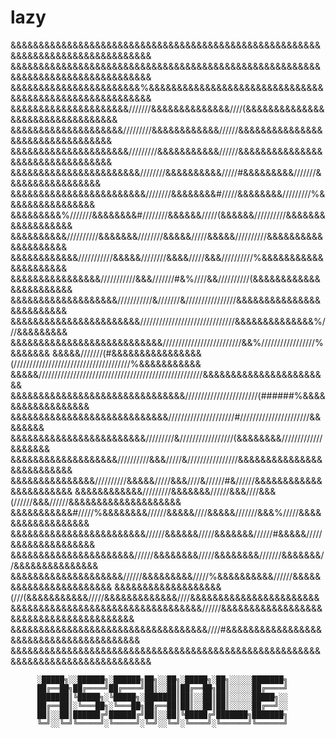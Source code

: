 # lazy

&&&&&&&&&&&&&&&&&&&&&&&&&&&&&&&&&&&&&&&&&&&&&&&&&&&&&&&&&&&&&&&&&&&&&&&&&&&&&&&&
&&&&&&&&&&&&&&&&&&&&&&&&&&&&&&&&&&&&&&&&&&&&&&&&&&&&&&&&&&&&&&&&&&&&&&&&&&&&&&&&
&&&&&&&&&&&&&&&&&&&&&&&%&&&&&&&&&&&&&&&&&&&&&&&&&&&&&&&&&&&&&&&&&&&&&&&&&&&&&&&&
&&&&&&&&&&&&&&&&&&&&&///////&&&&&&&&&&&&&&////(&&&&&&&&&&&&&&&&&&&&&&&&&&&&&&&&&
&&&&&&&&&&&&&&&&&&&&/////////&&&&&&&&&&&&//////&&&&&&&&&&&&&&&&&&&&&&&&&&&&&&&&&
&&&&&&&&&&&&&&&&&&&&&/////////&&&&&&&&&&&//////&&&&&&&&&&&&&&&&&&&&&&&&&&&&&&&&&
&&&&&&&&&&&&&&&&&&&&&&&////////&&&&&&&&&&/////#&&&&&&&&&///////&&&&&&&&&&&&&&&&&
&&&&&&&&&&&&&&&&&&&&&&&&////////&&&&&&&&#/////&&&&&&&&/////////%&&&&&&&&&&&&&&&&
&&&&&&&&&%///////&&&&&&&&#////////&&&&&&/////(&&&&&&//////////&&&&&&&&&&&&&&&&&&
&&&&&&&&&&//////////&&&&&&&////////&&&&&/////&&&&&//////////&&&&&&&&&&&&&&&&&&&&
&&&&&&&&&&&&///////////&&&&&////////&&&&/////&&&//////////%&&&&&&&&&&&&&&&&&&&&&
&&&&&&&&&&&&&&&&///////////&&&///////#&%////&&//////////(&&&&&&&&&&&&&&&&&&&&&&&
&&&&&&&&&&&&&&&&&&&///////////&///////&////////////////&&&&&&&&&&&&&&&&&&&&&&&&&
&&&&&&&&&&&&&&&&&&&&&&&//////////////////////////////&&&&&&&&&&&&&&%///&&&&&&&&&
&&&&&&&&&&&&&&&&&&&&&&&&&&&/////////////////////////&&%/////////////////%&&&&&&&
&&&&&///////(#&&&&&&&&&&&&&&&&(/////////////////////////////////////%&&&&&&&&&&&
&&&&&////////////////////////////////////////////////////&&&&&&&&&&&&&&&&&&&&&&&
&&&&&&&&&&&&&&&&&&&&&&&&&&&&&&&///////////////////////(######%&&&&&&&&&&&&&&&&&&
&&&&&&&&&&&&&&&&&&&&&&&&&&&&/////////////////////#//////////////////////&&&&&&&&
&&&&&&&&&&&&&&&&&&&&&&&&/////////&/////////////////(&&&&&&&&/////////////&&&&&&&
&&&&&&&&&&&&&&&&&&&//////////&&&/////&////////////////&&&&&&&&&&&&&&&&&&&&&&&&&&
&&&&&&&&&&&&&&&//////////&&&&&/////&&&////&//////#&//////&&&&&&&&&&&&&&&&&&&&&&&
&&&&&&&&&&&&/////////&&&&&&&//////&&&////&&&(//////&&&//////&&&&&&&&&&&&&&&&&&&&
&&&&&&&&&&&#/////%&&&&&&&&//////&&&&&////&&&&&///////&&&%/////&&&&&&&&&&&&&&&&&&
&&&&&&&&&&&&&&&&&&&&&&&&//////&&&&&&/////&&&&&&&//////#&&&&&/////&&&&&&&&&&&&&&&
&&&&&&&&&&&&&&&&&&&&&&//////&&&&&&&&/////&&&&&&&&///////&&&&&&&//&&&&&&&&&&&&&&&
&&&&&&&&&&&&&&&&&&&&//////&&&&&&&&&/////%&&&&&&&&&&//////&&&&&&&&&&&&&&&&&&&&&&&
&&&&&&&&&&&&&&&&&&&(///(&&&&&&&&&&&/////&&&&&&&&&&&&&////&&&&&&&&&&&&&&&&&&&&&&&
&&&&&&&&&&&&&&&&&&&&&&&&&&&&&&&&&&//////&&&&&&&&&&&&&&&&&&&&&&&&&&&&&&&&&&&&&&&&
&&&&&&&&&&&&&&&&&&&&&&&&&&&&&&&&&&&////#&&&&&&&&&&&&&&&&&&&&&&&&&&&&&&&&&&&&&&&&
&&&&&&&&&&&&&&&&&&&&&&&&&&&&&&&&&&&&&&&&&&&&&&&&&&&&&&&&&&&&&&&&&&&&&&&&&&&&&&&&

          
          ░█████╗░░██████╗░██████╗██╗░░██╗░█████╗░██╗░░░░░███████╗
          ██╔══██╗██╔════╝██╔════╝██║░░██║██╔══██╗██║░░░░░██╔════╝
          ███████║╚█████╗░╚█████╗░███████║██║░░██║██║░░░░░█████╗░░
          ██╔══██║░╚═══██╗░╚═══██╗██╔══██║██║░░██║██║░░░░░██╔══╝░░
          ██║░░██║██████╔╝██████╔╝██║░░██║╚█████╔╝███████╗███████╗
          ╚═╝░░╚═╝╚═════╝░╚═════╝░╚═╝░░╚═╝░╚════╝░╚══════╝╚══════╝

